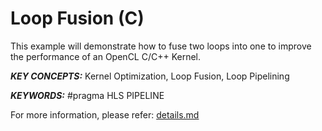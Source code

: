 Loop Fusion (C)
======================

This example will demonstrate how to fuse two loops into one to improve the performance of an OpenCL  C/C++ Kernel.

***KEY CONCEPTS:*** Kernel Optimization, Loop Fusion, Loop Pipelining

***KEYWORDS:*** #pragma HLS PIPELINE


For more information, please refer: [details.md][]

[details.md]: details.md

